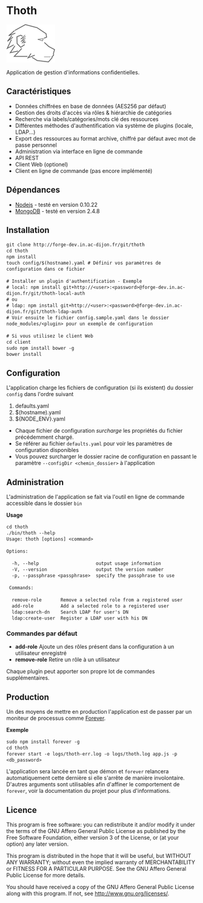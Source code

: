Thoth
=====

![Thoth](./client/img/logo.svg)

Application de gestion d'informations confidentielles.

Caractéristiques
----------------

- Données chiffrées en base de données (AES256 par défaut)
- Gestion des droits d'accès via rôles & hiérarchie de catégories
- Recherche via labels/catégories/mots clé des ressources
- Différentes méthodes d'authentification via système de plugins (locale, LDAP...)
- Export des ressources au format archive, chiffré par défaut avec mot de passe personnel
- Administration via interface en ligne de commande
- API REST
- Client Web (optionel)
- Client en ligne de commande (pas encore implémenté)

Dépendances
-----------

- [Nodejs](http://nodejs.org/) - testé en version 0.10.22
- [MongoDB](http://www.mongodb.org/) - testé en version 2.4.8

Installation
------------

```
git clone http://forge-dev.in.ac-dijon.fr/git/thoth
cd thoth
npm install
touch config/$(hostname).yaml # Définir vos paramètres de configuration dans ce fichier

# Installer un plugin d'authentification - Exemple
# local: npm install git+http://<user>:<password>@forge-dev.in.ac-dijon.fr/git/thoth-local-auth
# ou
# ldap: npm install git+http://<user>:<password>@forge-dev.in.ac-dijon.fr/git/thoth-ldap-auth
# Voir ensuite le fichier config.sample.yaml dans le dossier node_modules/<plugin> pour un exemple de configuration

# Si vous utilisez le client Web
cd client
sudo npm install bower -g
bower install
```

Configuration
-------------

L'application charge les fichiers de configuration (si ils existent) du dossier `config` dans l'ordre suivant

1. defaults.yaml
2. $(hostname).yaml
3. ${NODE_ENV}.yaml

- Chaque fichier de configuration *surcharge* les propriétés du fichier précédemment chargé.
- Se référer au fichier `defaults.yaml` pour voir les paramètres de configuration disponibles
- Vous pouvez surcharger le dossier racine de configuration en passant le paramètre `--configDir <chemin_dossier>` à l'application

Administration
--------------

L'administration de l'application se fait via l'outil en ligne de commande accessible dans le dossier `bin`

**Usage**
```
cd thoth
./bin/thoth --help
Usage: thoth [options] <command>

Options:

  -h, --help                     output usage information
  -V, --version                  output the version number
  -p, --passphrase <passphrase>  specify the passphrase to use

 Commands:

  remove-role       Remove a selected role from a registered user
  add-role          Add a selected role to a registered user
  ldap:search-dn    Search LDAP for user's DN
  ldap:create-user  Register a LDAP user with his DN
```

### Commandes par défaut

- **add-role** Ajoute un des rôles présent dans la configuration à un utilisateur enregistré
- **remove-role** Retire un rôle à un utilisateur

Chaque plugin peut apporter son propre lot de commandes supplémentaires.

Production
----------

Un des moyens de mettre en production l'application est de passer par un moniteur de processus comme [Forever](https://github.com/nodejitsu/forever).

**Exemple**
```
sudo npm install forever -g
cd thoth
forever start -e logs/thoth-err.log -o logs/thoth.log app.js -p <db_password>
```

L'application sera lancée en tant que démon et `forever` relancera automatiquement cette dernière si elle s'arrête de manière involontaire. D'autres arguments sont utilisables afin d'affiner le comportement de `forever`, voir la documentation du projet pour plus d'informations.

Licence
-------

This program is free software: you can redistribute it and/or modify
it under the terms of the GNU Affero General Public License as published by
the Free Software Foundation, either version 3 of the License, or
(at your option) any later version.

This program is distributed in the hope that it will be useful,
but WITHOUT ANY WARRANTY; without even the implied warranty of
MERCHANTABILITY or FITNESS FOR A PARTICULAR PURPOSE.  See the
GNU Affero General Public License for more details.

You should have received a copy of the GNU Affero General Public License
along with this program.  If not, see <http://www.gnu.org/licenses/>.